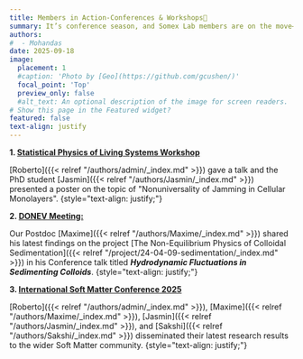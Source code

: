 ```yaml
---
title: Members in Action-Conferences & Workshops🚀
summary: It’s conference season, and Somex Lab members are on the move—sharing their work and connecting with researchers around the world.
authors:
#  - Mohandas
date: 2025-09-18
image:
  placement: 1
  #caption: 'Photo by [Geo](https://github.com/gcushen/)'
  focal_point: 'Top'
  preview_only: false
  #alt_text: An optional description of the image for screen readers.
# Show this page in the Featured widget?
featured: false
text-align: justify
---
```


<!--more-->

**1. [Statistical Physics of Living Systems Workshop](https://www.cecam.org/workshop-details/statistical-physics-of-living-systems-1385)**

[Roberto]({{< relref "/authors/admin/_index.md" >}}) gave a talk and the PhD student [Jasmin]({{< relref "/authors/Jasmin/_index.md" >}}) presented a poster on the topic of "Nonuniversality of Jamming in Cellular Monolayers".
{style="text-align: justify;"}

**2. [DONEV Meeting:](https://www.cecam.org/workshop-details/dynamics-of-non-equilibrium-variables-multiscale-multiphysics-applications-of-fluctuating-hydrodynamics-1408)** 

Our Postdoc [Maxime]({{< relref "/authors/Maxime/_index.md" >}}) shared his latest findings on the project [The Non-Equilibrium Physics of Colloidal Sedimentation]({{< relref "/project/24-04-09-sedimentation/_index.md" >}}) in his Conference talk titled ***Hydrodynamic Fluctuations in Sedimenting Colloids***.
{style="text-align: justify;"}

**3. [International Soft Matter Conference 2025](https://ismc2025.org/)** 

[Roberto]({{< relref "/authors/admin/_index.md" >}}), [Maxime]({{< relref "/authors/Maxime/_index.md" >}}), [Jasmin]({{< relref "/authors/Jasmin/_index.md" >}}), and [Sakshi]({{< relref "/authors/Sakshi/_index.md" >}}) disseminated their latest research results to the wider Soft Matter community.
{style="text-align: justify;"}
